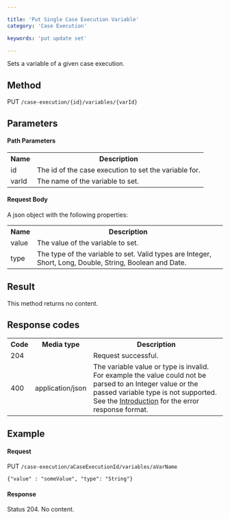 ```yaml
---

title: 'Put Single Case Execution Variable'
category: 'Case Execution'

keywords: 'put update set'

---
```



Sets a variable of a given case execution.


Method
------

PUT `/case-execution/{id}/variables/{varId}`


Parameters
----------
  
#### Path Parameters

<table class="table table-striped">
  <tr>
    <th>Name</th>
    <th>Description</th>
  </tr>
  <tr>
    <td>id</td>
    <td>The id of the case execution to set the variable for.</td>
  </tr>
  <tr>
    <td>varId</td>
    <td>The name of the variable to set.</td>
  </tr>
</table>

#### Request Body

A json object with the following properties:

<table class="table table-striped">
  <tr>
    <th>Name</th>
    <th>Description</th>
  </tr>
  <tr>
    <td>value</td>
    <td>The value of the variable to set.</td>
  </tr>
  <tr>
    <td>type</td>
    <td>The type of the variable to set. Valid types are Integer, Short, Long, Double, String, Boolean and Date.
    </td>
  </tr>  
</table>


Result
------

This method returns no content.

  
Response codes
--------------  

<table class="table table-striped">
  <tr>
    <th>Code</th>
    <th>Media type</th>
    <th>Description</th>
  </tr>
  <tr>
    <td>204</td>
    <td></td>
    <td>Request successful.</td>
  </tr>
  <tr>
    <td>400</td>
    <td>application/json</td>
    <td>The variable value or type is invalid. For example the value could not be parsed to an Integer value or the passed variable type is not supported. See the <a href="ref:#overview-introduction">Introduction</a> for the error response format.</td>
  </tr>    
</table>

  
Example
-------

#### Request

PUT `/case-execution/aCaseExecutionId/variables/aVarName`
  
    {"value" : "someValue", "type": "String"}
     
#### Response
    
Status 204. No content.